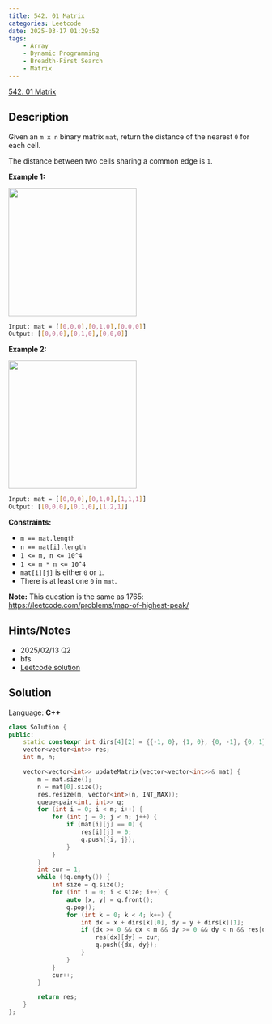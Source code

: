 ```yaml
---
title: 542. 01 Matrix
categories: Leetcode
date: 2025-03-17 01:29:52
tags:
    - Array
    - Dynamic Programming
    - Breadth-First Search
    - Matrix
---
```


[542. 01 Matrix](https://leetcode.com/problems/01-matrix/description/?envType=company&envId=linkedin&favoriteSlug=linkedin-three-months)

## Description

Given an `m x n` binary matrix `mat`, return the distance of the nearest `0` for each cell.

The distance between two cells sharing a common edge is `1`.

**Example 1:**

<img alt="" src="https://assets.leetcode.com/uploads/2021/04/24/01-1-grid.jpg" style="width: 253px; height: 253px;">

```bash
Input: mat = [[0,0,0],[0,1,0],[0,0,0]]
Output: [[0,0,0],[0,1,0],[0,0,0]]
```

**Example 2:**

<img alt="" src="https://assets.leetcode.com/uploads/2021/04/24/01-2-grid.jpg" style="width: 253px; height: 253px;">

```bash
Input: mat = [[0,0,0],[0,1,0],[1,1,1]]
Output: [[0,0,0],[0,1,0],[1,2,1]]
```

**Constraints:**

- `m == mat.length`
- `n == mat[i].length`
- `1 <= m, n <= 10^4`
- `1 <= m * n <= 10^4`
- `mat[i][j]` is either `0` or `1`.
- There is at least one `0` in `mat`.

**Note:**  This question is the same as 1765: <a href="https://leetcode.com/problems/map-of-highest-peak/description/" target="_blank">https://leetcode.com/problems/map-of-highest-peak/</a>

## Hints/Notes

- 2025/02/13 Q2
- bfs
- [Leetcode solution](https://leetcode.com/problems/01-matrix/editorial/?envType=company&envId=linkedin&favoriteSlug=linkedin-three-months)

## Solution

Language: **C++**

```C++
class Solution {
public:
    static constexpr int dirs[4][2] = {{-1, 0}, {1, 0}, {0, -1}, {0, 1}};
    vector<vector<int>> res;
    int m, n;

    vector<vector<int>> updateMatrix(vector<vector<int>>& mat) {
        m = mat.size();
        n = mat[0].size();
        res.resize(m, vector<int>(n, INT_MAX));
        queue<pair<int, int>> q;
        for (int i = 0; i < m; i++) {
            for (int j = 0; j < n; j++) {
                if (mat[i][j] == 0) {
                    res[i][j] = 0;
                    q.push({i, j});
                }
            }
        }
        int cur = 1;
        while (!q.empty()) {
            int size = q.size();
            for (int i = 0; i < size; i++) {
                auto [x, y] = q.front();
                q.pop();
                for (int k = 0; k < 4; k++) {
                    int dx = x + dirs[k][0], dy = y + dirs[k][1];
                    if (dx >= 0 && dx < m && dy >= 0 && dy < n && res[dx][dy] == INT_MAX) {
                        res[dx][dy] = cur;
                        q.push({dx, dy});
                    }
                }
            }
            cur++;
        }

        return res;
    }
};
```
